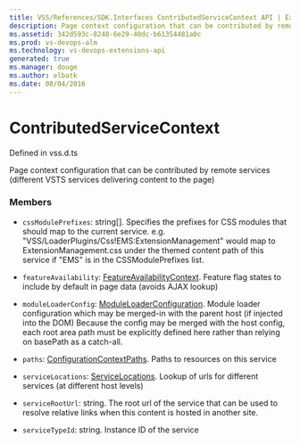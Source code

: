 ```yaml
---
title: VSS/References/SDK.Interfaces ContributedServiceContext API | Extensions for Visual Studio Team Services
description: Page context configuration that can be contributed by remote services (different VSTS services delivering content to the page)
ms.assetid: 342d593c-8248-6e29-40dc-b61354481a0c
ms.prod: vs-devops-alm
ms.technology: vs-devops-extensions-api
generated: true
ms.manager: douge
ms.author: elbatk
ms.date: 08/04/2016
---
```


# ContributedServiceContext

Defined in vss.d.ts


Page context configuration that can be contributed by remote services (different VSTS services delivering content to the page) 

### Members

* `cssModulePrefixes`: string[]. Specifies the prefixes for CSS modules that should map to the current service. e.g. &quot;VSS/LoaderPlugins/Css!EMS:ExtensionManagement&quot; would map to ExtensionManagement.css under the themed content path of this service if &quot;EMS&quot; is in the CSSModulePrefixes list.

* `featureAvailability`: [FeatureAvailabilityContext](../../../VSS/References/SDK_Interfaces/FeatureAvailabilityContext.md). Feature flag states to include by default in page data (avoids AJAX lookup)

* `moduleLoaderConfig`: [ModuleLoaderConfiguration](../../../VSS/References/SDK_Interfaces/ModuleLoaderConfiguration.md). Module loader configuration which may be merged-in with the parent host (if injected into the DOM) Because the config may be merged with the host config, each root area path must be explicitly defined here rather than relying on basePath as a catch-all.

* `paths`: [ConfigurationContextPaths](../../../VSS/References/SDK_Interfaces/ConfigurationContextPaths.md). Paths to resources on this service

* `serviceLocations`: [ServiceLocations](../../../VSS/References/SDK_Interfaces/ServiceLocations.md). Lookup of urls for different services (at different host levels)

* `serviceRootUrl`: string. The root url of the service that can be used to resolve relative links when this content is hosted in another site.

* `serviceTypeId`: string. Instance ID of the service

